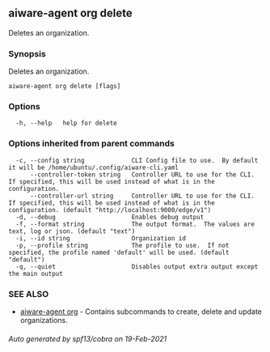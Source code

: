 ## aiware-agent org delete

Deletes an organization.

### Synopsis

Deletes an organization.

```
aiware-agent org delete [flags]
```

### Options

```
  -h, --help   help for delete
```

### Options inherited from parent commands

```
  -c, --config string             CLI Config file to use.  By default it will be /home/ubuntu/.config/aiware-cli.yaml
      --controller-token string   Controller URL to use for the CLI.  If specified, this will be used instead of what is in the configuration.
      --controller-url string     Controller URL to use for the CLI.  If specified, this will be used instead of what is in the configuration. (default "http://localhost:9000/edge/v1")
  -d, --debug                     Enables debug output
  -f, --format string             The output format.  The values are text, log or json. (default "text")
  -i, --id string                 Organization id
  -p, --profile string            The profile to use.  If not specified, the profile named 'default' will be used. (default "default")
  -q, --quiet                     Disables output extra output except the main output
```

### SEE ALSO

* [aiware-agent org](/cli/aiware-agent_org.md)	 - Contains subcommands to create, delete and update organizations.

###### Auto generated by spf13/cobra on 19-Feb-2021
